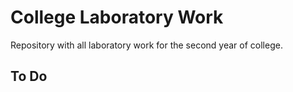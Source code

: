 # College Laboratory Work
Repository with all laboratory work for the second year of college.

## To Do
